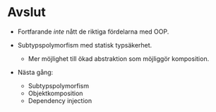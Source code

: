 Avslut
======

- Fortfarande *inte* nått de riktiga fördelarna med OOP.

- Subtypspolymorfism med statisk typsäkerhet.
  * Mer möjlighet till ökad abstraktion som möjliggör komposition.

- Nästa gång:

  * Subtypspolymorfism
  * Objektkomposition
  * Dependency injection
